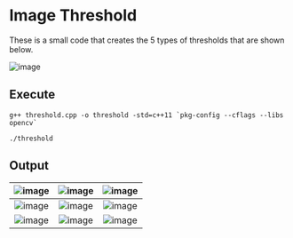 # Image Threshold
These is a small code that creates the 5 types of thresholds that are shown below.

![image](https://github.com/yantong0116/C-Cpp-Learning/assets/51469882/31aecb49-d807-472f-84a4-801162410e31)

## Execute
```
g++ threshold.cpp -o threshold -std=c++11 `pkg-config --cflags --libs opencv`
```
```
./threshold
```

## Output

| ![image](https://github.com/yantong0116/C-Cpp-Learning/assets/51469882/dd57c41c-f069-4020-a242-25be48276a75) | ![image](https://github.com/yantong0116/C-Cpp-Learning/assets/51469882/54bce7b9-48fb-4804-82a7-5c6250903f2c) | ![image](https://github.com/yantong0116/C-Cpp-Learning/assets/51469882/53638227-e23b-48bb-a2f7-7bdf25978abe) |
| :---:   | :---: | :---: |
| ![image](https://github.com/yantong0116/C-Cpp-Learning/assets/51469882/6f753a74-994a-48cd-8c72-5c0ea9eade6e) | ![image](https://github.com/yantong0116/C-Cpp-Learning/assets/51469882/3d5243fd-94d4-4703-86d5-dc8091ff4afb) | ![image](https://github.com/yantong0116/C-Cpp-Learning/assets/51469882/a6eb4a85-afd1-415a-b666-921bbbae4189) |
| ![image](https://github.com/yantong0116/C-Cpp-Learning/assets/51469882/e8a119af-05bf-4ccf-aee8-7faa1bccf082) | ![image](https://github.com/yantong0116/C-Cpp-Learning/assets/51469882/dda9b270-702b-4040-a0a0-0175998b9347) | ![image](https://github.com/yantong0116/C-Cpp-Learning/assets/51469882/561f6144-58f4-43bb-b107-fd36cd40801c) |
